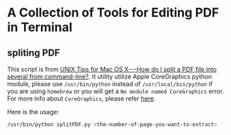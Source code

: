 # A Collection of Tools for Editing PDF in Terminal

## spliting PDF

This script is from [UNIX Tips for Mac OS X---How do I split a PDF file into several from command-line?](http://www.cs.cmu.edu/~benhdj/Mac/unix.html#splitPDF). It utility utilize Apple CoreGraphics python module, please use `/usr/bin/python` instead of `/usr/local/bin/python` if you are using `homebrew` or you will get a `No module named CoreGraphics` error. For more info about `CoreGraphics`, please refer [here](https://pythonhosted.org/pyobjc/notes/quartz-vs-coregraphics.html).

Here is the usage:

```sh
/usr/bin/python splitPDF.py <the-number-of-page-you-want-to-extract>
```